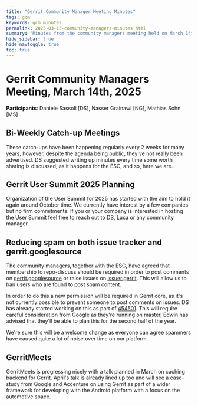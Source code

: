 ```yaml
---
title: "Gerrit Community Manager Meeting Minutes"
tags: gcm
keywords: gcm minutes
permalink: 2025-03-13-community-managers-minutes.html
summary: "Minutes from the community managers meeting held on March 14th, 2025"
hide_sidebar: true
hide_navtoggle: true
toc: true
---
```


# Gerrit Community Managers Meeting, March 14th, 2025

**Participants**: Daniele Sassoli [DS], Nasser Grainawi [NG], Mathias Sohn [MS]

## Bi-Weekly Catch-up Meetings

These catch-ups have been happening regularly every 2 weeks for many years, however, despite the
agenda being public, they've not really been advertised.
DS suggested writing up minutes every time some worth sharing is discussed, as it happens for the
ESC, and so, here we are.

## Gerrit User Summit 2025 Planning

Organization of the User Summit for 2025 has started with the aim to hold it again around October
time. We currently have interest by a few companies but no firm commitments. If you or your company
is interested in hosting the User Summit feel free to reach out to DS, Luca or any community
manager.

## Reducing spam on both issue tracker and gerrit.googlesource

The community managers, together with the ESC, have agreed that membership to repo-discuss should be
required in order to post comments on [gerrit.googlesource](https://gerrit.googlesource.com/) or
raise issues on [issuer.gerrit](https://issues.gerritcodereview.com/).
This will allow us to ban users who are found to post spam content.

In order to do this a new permission will be required in Gerrit core, as it's not currently possible
to prevent someone to post comments on issues. DS has already started working on this as part of
[454501](https://gerrit-review.googlesource.com/c/gerrit/+/454501). This will require careful
consideration from Google as they're running on master, Edwin has advised that they'll be able to
plan this for the second half of the year.

We're sure this will be a welcome change as everyone can agree spammers have caused quite a lot of
noise over time on our platform.

## GerritMeets

GerritMeets is progressing nicely with a talk planned in March on caching backend for Gerrit.
April's talk is already lined up too and will see a case-study from Google and Accenture on using
Gerrit as part of a wider framework for developing with the Android platform with a focus on the
automotive space.


